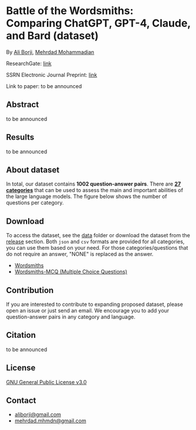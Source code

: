 # Battle of the Wordsmiths: Comparing ChatGPT, GPT-4, Claude, and Bard (dataset)

By [Ali Borji](https://scholar.google.com/citations?hl=en&user=7jTNT1IAAAAJ&view_op=list_works&sortby=pubdate), [Mehrdad Mohammadian](https://scholar.google.com/citations?user=oVnfWYQAAAAJ&hl=en&authuser=1)

ResearchGate: [link](https://www.researchgate.net/publication/371846888_Battle_of_the_Wordsmiths_Comparing_ChatGPT_GPT-4_Claude_and_Bard?_sg%5B0%5D=UVs6hwZFdtV6A5VVye5Z6BhEfHwQDiJdk9poFtcnbvzUDuc_aKUqIlHVv2_ypSzTfRiwfEr2eqA8YTnpIkhZanIeIeBW7M3mVmOkaIMu.Yg_qtCXViWwUW9MvEbbZBobHvT0dxQjahRD6Ha-YamFvQccsyWCNofsMI51wg0jb8cF689KfxP7PFGxnywbNyQ)

SSRN Electronic Journal Preprint: [link](https://papers.ssrn.com/sol3/papers.cfm?abstract_id=4476855)

Link to paper: to be announced 

## Abstract
to be announced 

## Results
to be announced 


## About dataset
In total, our dataset contains **1002 question-answer pairs**. There are [**27 categories**](https://github.com/mehrdad-dev/Battle-of-the-Wordsmiths/blob/main/CATEGORIES.md) that can be used to assess the main and important abilities of the large language models. The figure below shows the number of questions per category.

## Download
To access the dataset, see the [data](https://github.com/mehrdad-dev/Battle-of-the-Wordsmiths/tree/main/data) folder or download the dataset from the [release](https://github.com/mehrdad-dev/Battle-of-the-Wordsmiths/releases) section. Both ``json`` and ``csv`` formats are provided for all categories, you can use them based on your need. For those categories/questions that do not require an answer, "NONE" is replaced as the answer.

- [Wordsmiths](https://github.com/mehrdad-dev/Battle-of-the-Wordsmiths/tree/main/data/Wordsmiths)
- [Wordsmiths-MCQ (Multiple Choice Questions)](https://github.com/mehrdad-dev/Battle-of-the-Wordsmiths/tree/main/data/Wordsmiths-MCQ)

## Contribution
If you are interested to contribute to expanding proposed dataset, please open an issue or just send an email. We encourage you to add your question-answer pairs in any category and language.

## Citation
to be announced 

## License 
[GNU General Public License v3.0](https://github.com/mehrdad-dev/Battle-of-the-Wordsmiths/blob/main/LICENSE)

## Contact 

- aliborji@gmail.com
- mehrdad.mhmdn@gmail.com



